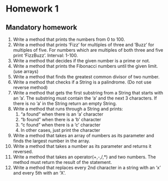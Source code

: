 # Homework 1

## Mandatory homework

1. Write a method that prints the numbers from 0 to 100.
2. Write a method that prints ‘Fizz’ for multiples of three and ’Buzz’ for multiples of five. For numbers which are multiples of both three and five print ‘FizzBuzz’. Interval: 1-100.
3. Write a method that decides if the given number is a prime or not.
4. Write a method that prints the Fibonacci numbers until the given limit. (use arrays)
5. Write a method that finds the greatest common divisor of two number.
6. Write a method that checks if a String is a palindrome. (Do not use reverse method)
7. Write a method that gets the first substring from a String that starts with an ’a’. The substring must contain the ‘a’ and the next 3 characters. If there is no ’a’ in the String return an empty String.
8. Write a method that runs through a String and prints:
    1. “a found” when there is an ‘a’ character
    2. “b found” when there is a ‘b’ character
    3. “c found” when there is a ‘c’ character
    4. In other cases, just print the character
10. Write a method that takes an array of numbers as its parameter and finds the largest number in the array.
11. Write a method that takes a number as its parameter and returns it reversed.
12. Write a method that takes an operator(+,-,/,*) and two numbers. The method must return the result of the statement.
13. Write a method that replaces every 2nd character in a string with an ‘x’ and every 5th with an ‘X’.
